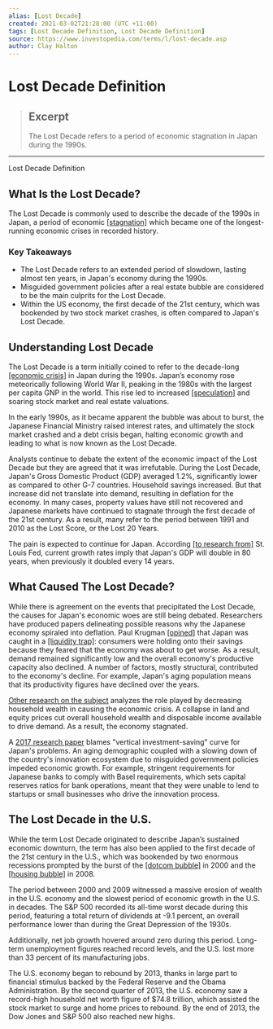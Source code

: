 ```yaml
---
alias: [Lost Decade]
created: 2021-03-02T21:28:00 (UTC +11:00)
tags: [Lost Decade Definition, Lost Decade Definition]
source: https://www.investopedia.com/terms/l/lost-decade.asp
author: Clay Halton
---
```


# Lost Decade Definition

> ## Excerpt
> The Lost Decade refers to a period of economic stagnation in Japan during the 1990s.

---

Lost Decade Definition
## What Is the Lost Decade?

The Lost Decade is commonly used to describe the decade of the 1990s in Japan, a period of economic [[stagnation]](https://www.investopedia.com/terms/s/stagnation.asp) which became one of the longest-running economic crises in recorded history.

### Key Takeaways

-   The Lost Decade refers to an extended period of slowdown, lasting almost ten years, in Japan's economy during the 1990s.
-   Misguided government policies after a real estate bubble are considered to be the main culprits for the Lost Decade.
-   Within the US economy, the first decade of the 21st century, which was bookended by two stock market crashes, is often compared to Japan's Lost Decade.

## Understanding Lost Decade

The Lost Decade is a term initially coined to refer to the decade-long [[economic crisis]](https://www.investopedia.com/terms/f/financial-crisis.asp) in Japan during the 1990s. Japan’s economy rose meteorically following World War II, peaking in the 1980s with the largest per capita GNP in the world. This rise led to increased [[speculation]](https://www.investopedia.com/terms/s/speculation.asp) and soaring stock market and real estate valuations.

In the early 1990s, as it became apparent the bubble was about to burst, the Japanese Financial Ministry raised interest rates, and ultimately the stock market crashed and a debt crisis began, halting economic growth and leading to what is now known as the Lost Decade.

Analysts continue to debate the extent of the economic impact of the Lost Decade but they are agreed that it was irrefutable. During the Lost Decade, Japan's Gross Domestic Product (GDP) averaged 1.2%, significantly lower as compared to other G-7 countries. Household savings increased. But that increase did not translate into demand, resulting in deflation for the economy. In many cases, property values have still not recovered and Japanese markets have continued to stagnate through the first decade of the 21st century. As a result, many refer to the period between 1991 and 2010 as the Lost Score, or the Lost 20 Years.

The pain is expected to continue for Japan. According [[to research from]](https://www.stlouisfed.org/on-the-economy/2018/june/japan-lost-decade-us-great-recession) St. Louis Fed, current growth rates imply that Japan's GDP will double in 80 years, when previously it doubled every 14 years.

## What Caused The Lost Decade?

While there is agreement on the events that precipitated the Lost Decade, the causes for Japan's economic woes are still being debated. Researchers have produced papers delineating possible reasons why the Japanese economy spiraled into deflation. Paul Krugman [[opined]](https://web.mit.edu/krugman/www/japtrap.html) that Japan was caught in a [[liquidity trap]](https://www.investopedia.com/terms/l/liquiditytrap.asp): consumers were holding onto their savings because they feared that the economy was about to get worse. As a result, demand remained significantly low and the overall economy's productive capacity also declined. A number of factors, mostly structural, contributed to the economy's decline. For example, Japan's aging population means that its productivity figures have declined over the years.

[Other research on the subject](https://www.nber.org/papers/w12142.pdf) analyzes the role played by decreasing household wealth in causing the economic crisis. A collapse in land and equity prices cut overall household wealth and disposable income available to drive demand. As a result, the economy stagnated.

A [2017 research paper](https://link.springer.com/chapter/10.1007/978-981-10-5021-3_1) blames "vertical investment-saving" curve for Japan's problems. An aging demographic coupled with a slowing down of the country's innovation ecosystem due to misguided government policies impeded economic growth. For example, stringent requirements for Japanese banks to comply with Basel requirements, which sets capital reserves ratios for bank operations, meant that they were unable to lend to startups or small businesses who drive the innovation process.

## The Lost Decade in the U.S.

While the term Lost Decade originated to describe Japan’s sustained economic downturn, the term has also been applied to the first decade of the 21st century in the U.S., which was bookended by two enormous recessions prompted by the burst of the [[dotcom bubble]](https://www.investopedia.com/terms/d/dotcom-bubble.asp) in 2000 and the [[housing bubble]](https://www.investopedia.com/terms/h/housing_bubble.asp) in 2008. 

The period between 2000 and 2009 witnessed a massive erosion of wealth in the U.S. economy and the slowest period of economic growth in the U.S. in decades. The S&P 500 recorded its all-time worst decade during this period, featuring a total return of dividends at -9.1 percent, an overall performance lower than during the Great Depression of the 1930s.

Additionally, net job growth hovered around zero during this period. Long-term unemployment figures reached record levels, and the U.S. lost more than 33 percent of its manufacturing jobs.

The U.S. economy began to rebound by 2013, thanks in large part to financial stimulus backed by the Federal Reserve and the Obama Administration. By the second quarter of 2013, the U.S. economy saw a record-high household net worth figure of $74.8 trillion, which assisted the stock market to surge and home prices to rebound. By the end of 2013, the Dow Jones and S&P 500 also reached new highs.
